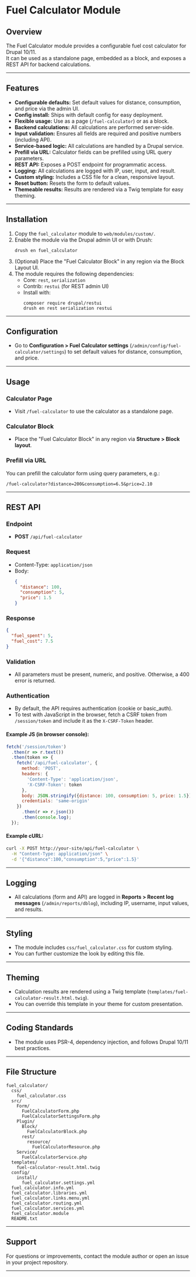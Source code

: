 # Fuel Calculator Module

## Overview

The Fuel Calculator module provides a configurable fuel cost calculator for Drupal 10/11.  
It can be used as a standalone page, embedded as a block, and exposes a REST API for backend calculations.

---

## Features

- **Configurable defaults:** Set default values for distance, consumption, and price via the admin UI.
- **Config install:** Ships with default config for easy deployment.
- **Flexible usage:** Use as a page (`/fuel-calculator`) or as a block.
- **Backend calculations:** All calculations are performed server-side.
- **Input validation:** Ensures all fields are required and positive numbers (including API).
- **Service-based logic:** All calculations are handled by a Drupal service.
- **Prefill via URL:** Calculator fields can be prefilled using URL query parameters.
- **REST API:** Exposes a POST endpoint for programmatic access.
- **Logging:** All calculations are logged with IP, user, input, and result.
- **Custom styling:** Includes a CSS file for a clean, responsive layout.
- **Reset button:** Resets the form to default values.
- **Themeable results:** Results are rendered via a Twig template for easy theming.

---

## Installation

1. Copy the `fuel_calculator` module to `web/modules/custom/`.
2. Enable the module via the Drupal admin UI or with Drush:
   ```
   drush en fuel_calculator
   ```
3. (Optional) Place the "Fuel Calculator Block" in any region via the Block Layout UI.
4. The module requires the following dependencies:
   - Core: `rest`, `serialization`
   - Contrib: `restui` (for REST admin UI)
   - Install with:
     ```
     composer require drupal/restui
     drush en rest serialization restui
     ```

---

## Configuration

- Go to **Configuration > Fuel Calculator settings** (`/admin/config/fuel-calculator/settings`) to set default values for distance, consumption, and price.

---

## Usage

### Calculator Page

- Visit `/fuel-calculator` to use the calculator as a standalone page.

### Calculator Block

- Place the "Fuel Calculator Block" in any region via **Structure > Block layout**.

### Prefill via URL

You can prefill the calculator form using query parameters, e.g.:

```
/fuel-calculator?distance=200&consumption=6.5&price=2.10
```

---

## REST API

### Endpoint

- **POST** `/api/fuel-calculator`

### Request

- Content-Type: `application/json`
- Body:
  ```json
  {
    "distance": 100,
    "consumption": 5,
    "price": 1.5
  }
  ```

### Response

```json
{
  "fuel_spent": 5,
  "fuel_cost": 7.5
}
```

### Validation

- All parameters must be present, numeric, and positive. Otherwise, a 400 error is returned.

### Authentication

- By default, the API requires authentication (cookie or basic_auth).
- To test with JavaScript in the browser, fetch a CSRF token from `/session/token` and include it as the `X-CSRF-Token` header.

#### Example JS (in browser console):

```js
fetch('/session/token')
  .then(r => r.text())
  .then(token => {
    fetch('/api/fuel-calculator', {
      method: 'POST',
      headers: {
        'Content-Type': 'application/json',
        'X-CSRF-Token': token
      },
      body: JSON.stringify({distance: 100, consumption: 5, price: 1.5}),
      credentials: 'same-origin'
    })
      .then(r => r.json())
      .then(console.log);
  });
```

#### Example cURL:

```sh
curl -X POST http://your-site/api/fuel-calculator \
  -H "Content-Type: application/json" \
  -d '{"distance":100,"consumption":5,"price":1.5}'
```

---

## Logging

- All calculations (form and API) are logged in **Reports > Recent log messages** (`/admin/reports/dblog`), including IP, username, input values, and results.

---

## Styling

- The module includes `css/fuel_calculator.css` for custom styling.
- You can further customize the look by editing this file.

---

## Theming

- Calculation results are rendered using a Twig template (`templates/fuel-calculator-result.html.twig`).
- You can override this template in your theme for custom presentation.

---

## Coding Standards

- The module uses PSR-4, dependency injection, and follows Drupal 10/11 best practices.

---

## File Structure

```
fuel_calculator/
  css/
    fuel_calculator.css
  src/
    Form/
      FuelCalculatorForm.php
      FuelCalculatorSettingsForm.php
    Plugin/
      Block/
        FuelCalculatorBlock.php
      rest/
        resource/
          FuelCalculatorResource.php
    Service/
      FuelCalculatorService.php
  templates/
    fuel-calculator-result.html.twig
  config/
    install/
      fuel_calculator.settings.yml
  fuel_calculator.info.yml
  fuel_calculator.libraries.yml
  fuel_calculator.links.menu.yml
  fuel_calculator.routing.yml
  fuel_calculator.services.yml
  fuel_calculator.module
  README.txt
```

---

## Support

For questions or improvements, contact the module author or open an issue in your project repository.

---